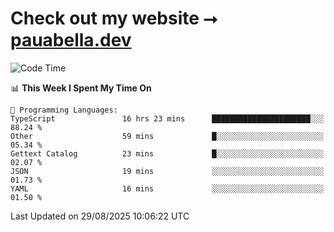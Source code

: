 # Check out my website ⭢ [pauabella.dev](https://pauabella.dev)

<!--START_SECTION:waka-->
![Code Time](http://img.shields.io/badge/Code%20Time-4%2C733%20hrs%2045%20mins-blue)

📊 **This Week I Spent My Time On** 

```text
💬 Programming Languages: 
TypeScript               16 hrs 23 mins      ██████████████████████░░░   88.24 % 
Other                    59 mins             █░░░░░░░░░░░░░░░░░░░░░░░░   05.34 % 
Gettext Catalog          23 mins             █░░░░░░░░░░░░░░░░░░░░░░░░   02.07 % 
JSON                     19 mins             ░░░░░░░░░░░░░░░░░░░░░░░░░   01.73 % 
YAML                     16 mins             ░░░░░░░░░░░░░░░░░░░░░░░░░   01.50 % 
```


 Last Updated on 29/08/2025 10:06:22 UTC
<!--END_SECTION:waka-->
